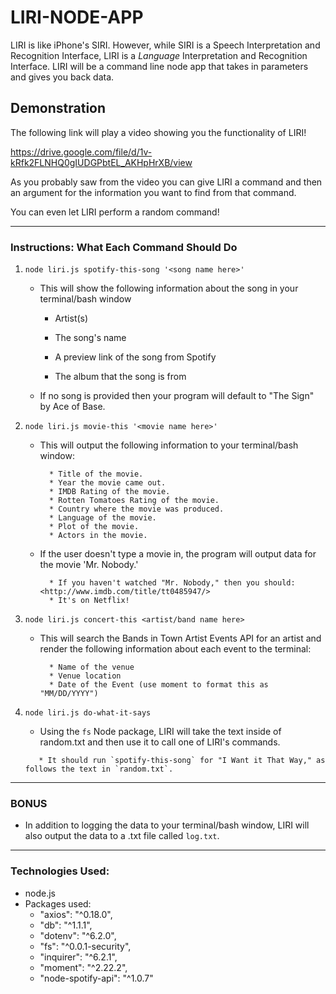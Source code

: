# LIRI-NODE-APP

LIRI is like iPhone's SIRI. However, while SIRI is a Speech Interpretation and Recognition Interface, LIRI is a _Language_ Interpretation and Recognition Interface. LIRI will be a command line node app that takes in parameters and gives you back data.

## Demonstration
The following link will play a video showing you the functionality of LIRI!

https://drive.google.com/file/d/1v-kRfk2FLNHQ0gIUDGPbtEL_AKHpHrXB/view

As you probably saw from the video you can give LIRI a command and then an argument for the information you want to find from that command. 

You can even let LIRI perform a random command!
- - -

### Instructions: What Each Command Should Do
1. `node liri.js spotify-this-song '<song name here>'`

   * This will show the following information about the song in your terminal/bash window

     * Artist(s)

     * The song's name

     * A preview link of the song from Spotify

     * The album that the song is from

   * If no song is provided then your program will default to "The Sign" by Ace of Base.

2. `node liri.js movie-this '<movie name here>'`

   * This will output the following information to your terminal/bash window:

     ```
       * Title of the movie.
       * Year the movie came out.
       * IMDB Rating of the movie.
       * Rotten Tomatoes Rating of the movie.
       * Country where the movie was produced.
       * Language of the movie.
       * Plot of the movie.
       * Actors in the movie.
     ```

   * If the user doesn't type a movie in, the program will output data for the movie 'Mr. Nobody.'
     ```
       * If you haven't watched "Mr. Nobody," then you should: <http://www.imdb.com/title/tt0485947/>
       * It's on Netflix!

     ```

3. `node liri.js concert-this <artist/band name here>`

   * This will search the Bands in Town Artist Events API for an artist and render the following information about each event to the terminal:
     ```
       * Name of the venue
       * Venue location
       * Date of the Event (use moment to format this as "MM/DD/YYYY")
     ```

4. `node liri.js do-what-it-says`

   * Using the `fs` Node package, LIRI will take the text inside of random.txt and then use it to call one of LIRI's commands.
    ```
       * It should run `spotify-this-song` for "I Want it That Way," as follows the text in `random.txt`.

    ```
- - -
### BONUS
* In addition to logging the data to your terminal/bash window, LIRI will also output the data to a .txt file called `log.txt`.
- - -
### Technologies Used:
 - node.js
 - Packages used:
   - "axios": "^0.18.0",
   - "db": "^1.1.1",
   - "dotenv": "^6.2.0",
   - "fs": "^0.0.1-security",
   - "inquirer": "^6.2.1",
   - "moment": "^2.22.2",
   - "node-spotify-api": "^1.0.7"